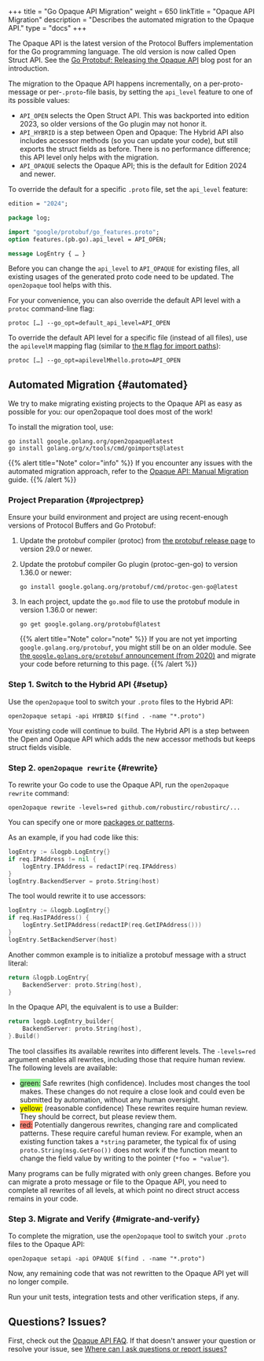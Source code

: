+++
title = "Go Opaque API Migration"
weight = 650
linkTitle = "Opaque API Migration"
description = "Describes the automated migration to the Opaque API."
type = "docs"
+++

The Opaque API is the latest version of the Protocol Buffers implementation for
the Go programming language. The old version is now called Open Struct API. See
the [Go Protobuf: Releasing the Opaque API](https://go.dev/blog/protobuf-opaque)
blog post for an introduction.

The migration to the Opaque API happens incrementally, on a per-proto-message or
per-`.proto`-file basis, by setting the `api_level` feature to one of its
possible values:

*   `API_OPEN` selects the Open Struct API. This was backported into edition
    2023, so older versions of the Go plugin may not honor it.
*   `API_HYBRID` is a step between Open and Opaque: The Hybrid API also includes
    accessor methods (so you can update your code), but still exports the struct
    fields as before. There is no performance difference; this API level only
    helps with the migration.
*   `API_OPAQUE` selects the Opaque API; this is the default for Edition 2024
    and newer.

To override the default for a specific `.proto` file, set the `api_level`
feature:

```proto
edition = "2024";

package log;

import "google/protobuf/go_features.proto";
option features.(pb.go).api_level = API_OPEN;

message LogEntry { … }
```

Before you can change the `api_level` to `API_OPAQUE` for existing files, all
existing usages of the generated proto code need to be updated. The
`open2opaque` tool helps with this.

For your convenience, you can also override the default API level with a
`protoc` command-line flag:

```
protoc […] --go_opt=default_api_level=API_OPEN
```

To override the default API level for a specific file (instead of all files),
use the `apilevelM` mapping flag (similar to
[the `M` flag for import paths](/reference/go/go-generated/#package)):

```
protoc […] --go_opt=apilevelMhello.proto=API_OPEN
```

## Automated Migration {#automated}

We try to make migrating existing projects to the Opaque API as easy as possible
for you: our open2opaque tool does most of the work!

To install the migration tool, use:

```
go install google.golang.org/open2opaque@latest
go install golang.org/x/tools/cmd/goimports@latest
```

{{% alert title="Note" color="info" %}} If
you encounter any issues with the automated migration approach, refer to the
[Opaque API: Manual Migration](/reference/go/opaque-migration-manual)
guide. {{% /alert %}}

### Project Preparation {#projectprep}

Ensure your build environment and project are using recent-enough versions of
Protocol Buffers and Go Protobuf:

1.  Update the protobuf compiler (protoc) from
    [the protobuf release page](https://github.com/protocolbuffers/protobuf/releases/latest)
    to version 29.0 or newer.

1.  Update the protobuf compiler Go plugin (protoc-gen-go) to version 1.36.0 or
    newer:

    ```
    go install google.golang.org/protobuf/cmd/protoc-gen-go@latest
    ```

1.  In each project, update the `go.mod` file to use the protobuf module in
    version 1.36.0 or newer:

    ```
    go get google.golang.org/protobuf@latest
    ```

    {{% alert title="Note" color="note" %}} If you
    are not yet importing `google.golang.org/protobuf`, you might still be on an
    older module. See
    [the `google.golang.org/protobuf` announcement (from 2020)](https://go.dev/blog/protobuf-apiv2)
    and migrate your code before returning to this
    page. {{% /alert %}}

### Step 1. Switch to the Hybrid API {#setup}

Use the `open2opaque` tool to switch your `.proto` files to the Hybrid API:

```
open2opaque setapi -api HYBRID $(find . -name "*.proto")
```

Your existing code will continue to build. The Hybrid API is a step between the
Open and Opaque API which adds the new accessor methods but keeps struct fields
visible.

### Step 2. `open2opaque rewrite` {#rewrite}

To rewrite your Go code to use the Opaque API, run the `open2opaque rewrite`
command:

```
open2opaque rewrite -levels=red github.com/robustirc/robustirc/...
```

You can specify one or more
[packages or patterns](https://pkg.go.dev/cmd/go#hdr-Package_lists_and_patterns).

As an example, if you had code like this:

```go
logEntry := &logpb.LogEntry{}
if req.IPAddress != nil {
    logEntry.IPAddress = redactIP(req.IPAddress)
}
logEntry.BackendServer = proto.String(host)
```

The tool would rewrite it to use accessors:

```go
logEntry := &logpb.LogEntry{}
if req.HasIPAddress() {
    logEntry.SetIPAddress(redactIP(req.GetIPAddress()))
}
logEntry.SetBackendServer(host)
```

Another common example is to initialize a protobuf message with a struct
literal:

```go
return &logpb.LogEntry{
    BackendServer: proto.String(host),
}
```

In the Opaque API, the equivalent is to use a Builder:

```go
return logpb.LogEntry_builder{
    BackendServer: proto.String(host),
}.Build()
```

The tool classifies its available rewrites into different levels. The
`-levels=red` argument enables all rewrites, including those that require human
review. The following levels are available:

*   <span style="background-color: lightgreen">green:</span> Safe rewrites (high
    confidence). Includes most changes the tool makes. These changes do not
    require a close look and could even be submitted by automation, without any
    human oversight.
*   <span style="background-color: yellow">yellow:</span> (reasonable
    confidence) These rewrites require human review. They should be correct, but
    please review them.
*   <span style="background-color: salmon">red:</span> Potentially dangerous
    rewrites, changing rare and complicated patterns. These require careful
    human review. For example, when an existing function takes a `*string`
    parameter, the typical fix of using `proto.String(msg.GetFoo())` does not
    work if the function meant to change the field value by writing to the
    pointer (`*foo = "value"`).

Many programs can be fully migrated with only green changes. Before you can
migrate a proto message or file to the Opaque API, you need to complete all
rewrites of all levels, at which point no direct struct access remains in your
code.

### Step 3. Migrate and Verify {#migrate-and-verify}

To complete the migration, use the `open2opaque` tool to switch your `.proto`
files to the Opaque API:

```
open2opaque setapi -api OPAQUE $(find . -name "*.proto")
```

Now, any remaining code that was not rewritten to the Opaque API yet will no
longer compile.

Run your unit tests, integration tests and other verification steps, if any.

## Questions? Issues?

First, check out the
[Opaque API FAQ](/reference/go/opaque-faq). If that
doesn't answer your question or resolve your issue, see
[Where can I ask questions or report issues?](/reference/go/opaque-faq#questions)
